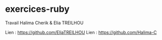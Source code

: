 # exercices-ruby
Travail Halima Cherik & Elia TREILHOU

Lien : https://github.com/EliaTREILHOU
Lien : https://github.com/Halima-C
